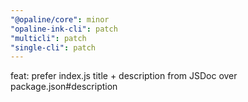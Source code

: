 ```yaml
---
"@opaline/core": minor
"opaline-ink-cli": patch
"multicli": patch
"single-cli": patch
---
```


feat: prefer index.js title + description from JSDoc over package.json#description

